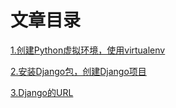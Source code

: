 # 文章目录
[1.创建Python虚拟环境，使用virtualenv](/article/1.创建Python虚拟环境，使用virtualenv.md)

[2.安装Django包，创建Django项目](article/2.安装Django包，创建Django项目.md)

[3.Django的URL](article/3.Django的URL.md)


